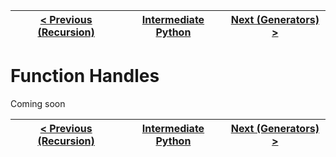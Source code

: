 |[< Previous (Recursion)](recursion.md) | [Intermediate Python](../README.md)| [Next (Generators) >](generators.md) |
|----|----|----|

# Function Handles

Coming soon

|[< Previous (Recursion)](recursion.md) | [Intermediate Python](../README.md)| [Next (Generators) >](generators.md) |
|----|----|----|